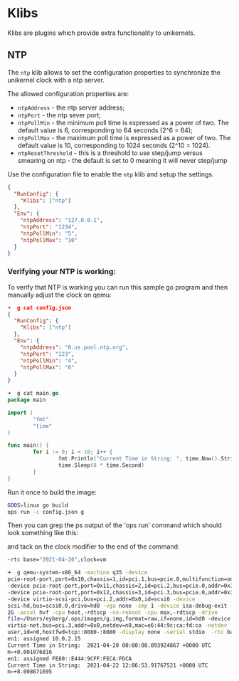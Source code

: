 Klibs
=======

Klibs are plugins which provide extra functionality to unikernels.


## NTP

The `ntp` klib allows to set the configuration properties to synchronize the unikernel clock with a ntp server.

The allowed configuration properties are:
- `ntpAddress` - the ntp server address;
- `ntpPort` - the ntp sever port;
- `ntpPollMin` - the minimum poll time is expressed as a power of two. The default value is 6, corresponding to 64 seconds (2^6 = 64);
- `ntpPollMax` - the maximum poll time is expressed as a power of two. The default value is 10, corresponding to 1024 seconds (2^10 = 1024).
- `ntpResetThreshold` - this is a threshold to use step/jump versus smearing on ntp - the default is set to 0 meaning it will never step/jump

Use the configuration file to enable the `ntp` klib and setup the settings.
```json
{
  "RunConfig": {
    "Klibs": ["ntp"]
  },
  "Env": {
    "ntpAddress": "127.0.0.1",
    "ntpPort": "1234",
    "ntpPollMin": "5",
    "ntpPollMax": "10"
  }
}
```

### Verifying your NTP is working:

To verify that NTP is working you can run this sample go program and
then manually adjust the clock on qemu:

```json
➜  g cat config.json
{
  "RunConfig": {
    "Klibs": ["ntp"]
  },
  "Env": {
    "ntpAddress": "0.us.pool.ntp.org",
    "ntpPort": "123",
    "ntpPollMin": "4",
    "ntpPollMax": "6"
  }
}
```

```go
➜  g cat main.go
package main

import (
        "fmt"
        "time"
)

func main() {
        for i := 0; i < 10; i++ {
                fmt.Println("Current Time in String: ", time.Now().String())
                time.Sleep(8 * time.Second)
        }
}
```

Run it once to build the image:

```bash
GOOS=linux go build
ops run -c config.json g
```

Then you can grep the ps output of the 'ops run' command which should
look something like this:

and tack on the clock modifier to the end of the command:
```bash
-rtc base="2021-04-20",clock=vm
```

```bash
➜  g qemu-system-x86_64 -machine q35 -device
pcie-root-port,port=0x10,chassis=1,id=pci.1,bus=pcie.0,multifunction=on,addr=0x3
-device pcie-root-port,port=0x11,chassis=2,id=pci.2,bus=pcie.0,addr=0x3.0x1
-device pcie-root-port,port=0x12,chassis=3,id=pci.3,bus=pcie.0,addr=0x3.0x2
-device virtio-scsi-pci,bus=pci.2,addr=0x0,id=scsi0 -device
scsi-hd,bus=scsi0.0,drive=hd0 -vga none -smp 1 -device isa-debug-exit -m
2G -accel hvf -cpu host,-rdtscp -no-reboot -cpu max,-rdtscp -drive
file=/Users/eyberg/.ops/images/g.img,format=raw,if=none,id=hd0 -device
virtio-net,bus=pci.3,addr=0x0,netdev=n0,mac=e6:44:9c:ca:fd:ca -netdev
user,id=n0,hostfwd=tcp::8080-:8080 -display none -serial stdio  -rtc base="2021-04-20",clock=vm
en1: assigned 10.0.2.15
Current Time in String:  2021-04-20 00:00:00.093924867 +0000 UTC
m=+0.001076816
en1: assigned FE80::E444:9CFF:FECA:FDCA
Current Time in String:  2021-04-22 12:06:53.91767521 +0000 UTC
m=+8.008671695
```
